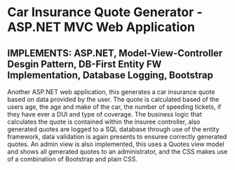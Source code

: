 # __Car Insurance Quote Generator - ASP.NET MVC Web Application__

## __IMPLEMENTS: ASP.NET, Model-View-Controller Desgin Pattern, DB-First Entity FW Implementation, Database Logging, Bootstrap__

Another ASP.NET web application, this generates a car insurance quote based on data provided by the user. The quote is calculated based of the users age, the age and make of the car, the number of speeding tickets, if they have ever a DUI and type of coverage. The business logic that calculates the quote is contained within the insuree controller, also generated quotes are logged to a SQL database through use of the entity framework, data validation is again presents to ensuree correctly generated quotes. An admin view is also implemented, this uses a Quotes view model and shows all generated quotes to an administrator, and the CSS makes use of a combination of Bootstrap and plain CSS.
